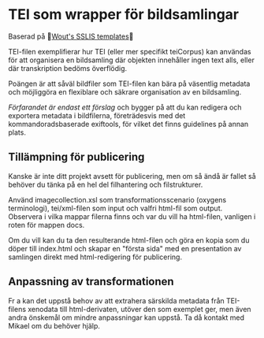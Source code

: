 # TEI som wrapper för bildsamlingar

Baserad på 
🚀[Wout's SSLIS templates](https://github.com/SSLIS/DCHM-template)🚀

TEI-filen exemplifierar hur TEI (eller mer specifikt teiCorpus) kan användas för att organisera en bildsamling där objekten innehåller ingen text alls, eller där transkription bedöms överflödig.

Poängen är att såväl bildfiler som TEI-filen kan bära på väsentlig metadata och möjliggöra en flexiblare och säkrare organisation av en bildsamling.

*Förfarandet är endast ett förslag* och bygger på att du kan redigera och exportera metadata i bildfilerna, företrädesvis med det kommandoradsbaserade exiftools, för vilket det finns guidelines på annan plats.

## Tillämpning för publicering

Kanske är inte ditt projekt avsett för publicering, men om så ändå är fallet så behöver du tänka på en hel del filhantering och filstrukturer.

Använd imagecollection.xsl som transformationsscenario (oxygens terminologi), tei/xml-filen som input och valfri html-fil som output. Observera i vilka mappar filerna finns och var du vill ha html-filen, vanligen i roten för mappen docs.

Om du vill kan du ta den resulterande html-filen och göra en kopia som du döper till index.html och skapar en "första sida" med en presentation av samlingen direkt med html-redigering för publicering.

## Anpassning av transformationen

Fr a kan det uppstå behov av att extrahera särskilda metadata från TEI-filens xenodata till html-derivaten, utöver den som exemplet ger, men även andra önskemål om mindre anpassningar kan uppstå. Ta då kontakt med Mikael om du behöver hjälp.

